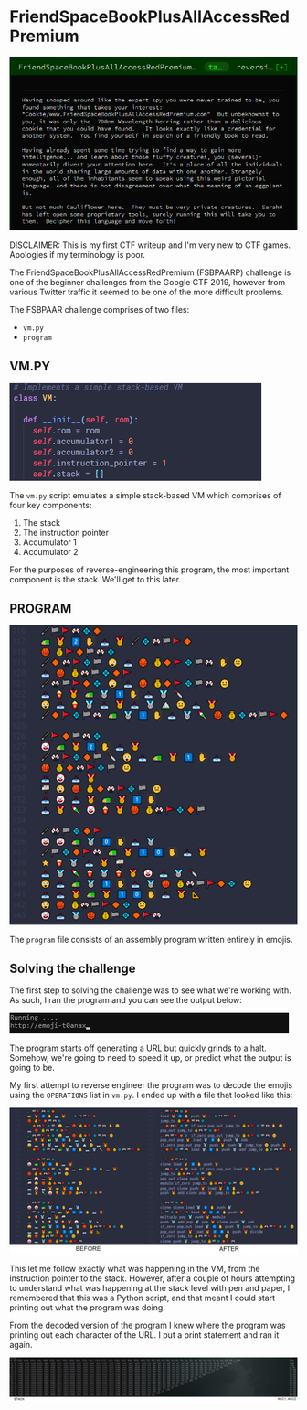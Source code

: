 # FriendSpaceBookPlusAllAccessRedPremium

![](./images/fsb_header.png)

DISCLAIMER: This is my first CTF writeup and I'm very new to CTF games. Apologies if my terminology is poor.

The FriendSpaceBookPlusAllAccessRedPremium (FSBPAARP) challenge is one of the beginner challenges from the Google CTF 2019, however from various Twitter traffic it seemed to be one of the more difficult problems.

The FSBPAAR challenge comprises of two files:
* `vm.py`
* `program`

## VM.PY

![](./images/fsb_vm_header.png)

The `vm.py` script emulates a simple stack-based VM which comprises of four key components:
1. The stack
2. The instruction pointer
3. Accumulator 1
4. Accumulator 2

For the purposes of reverse-engineering this program, the most important component is the stack. We'll get to this later.

## PROGRAM

![](./images/fsb_program_header.png)

The `program` file consists of an assembly program written entirely in emojis.

## Solving the challenge
The first step to solving the challenge was to see what we're working with. As such, I ran the program and you can see the output below:

![](./images/fsb_init_output.png)

The program starts off generating a URL but quickly grinds to a halt. Somehow, we're going to need to speed it up, or predict what the output is going to be.

My first attempt to reverse engineer the program was to decode the emojis using the `OPERATIONS` list in `vm.py`. I ended up with a file that looked like this:

![](./images/fsb_code.png)

This let me follow exactly what was happening in the VM, from the instruction pointer to the stack. However, after a couple of hours attempting to understand what was happening at the stack level with pen and paper, I remembered that this was a Python script, and that meant I could start printing out what the program was doing.

From the decoded version of the program I knew where the program was printing out each character of the URL. I put a print statement and ran it again.

![](./images/fsb_stack.png)
